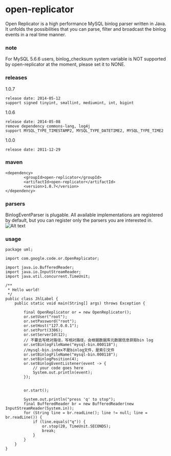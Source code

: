 open-replicator
===============

Open Replicator is a high performance MySQL binlog parser written in Java. It unfolds the possibilities that you can parse, filter and broadcast the binlog events in a real time manner.

### note

For MySQL 5.6.6 users, binlog_checksum system variable is NOT supported by open-replicator at the moment, please set it to NONE.

### releases
1.0.7

    release date: 2014-05-12
    support signed tinyint, smallint, mediumint, int, bigint
    
1.0.6

    release date: 2014-05-08
    remove dependency commons-lang, log4j
    support MYSQL_TYPE_TIMESTAMP2, MYSQL_TYPE_DATETIME2, MYSQL_TYPE_TIME2 

1.0.0

    release date: 2011-12-29
    
### maven
```
<dependency>
        <groupId>open-replicator</groupId>
        <artifactId>open-replicator</artifactId>
        <version>1.0.7</version>
</dependency>
```
### parsers

BinlogEventParser is plugable. All available implementations are registered by default, but you can register only the parsers you are interested in. 
![Alt text](http://dl.iteye.com/upload/attachment/0070/3054/4274ab64-b6d2-380b-86b2-56afa0de523d.png)

### usage
```
package uml;

import com.google.code.or.OpenReplicator;

import java.io.BufferedReader;
import java.io.InputStreamReader;
import java.util.concurrent.TimeUnit;

/**
 * Hello world!
 */
public class JhlLabel {
    public static void main(String[] args) throws Exception {

        final OpenReplicator or = new OpenReplicator();
        or.setUser("root");
        or.setPassword("root");
        or.setHost("127.0.0.1");
        or.setPort(3306);
        or.setServerId(12);
        // 不要去写绝对路径，写相对路径，会根据数据库元数据信息获取bin log
        or.setBinlogFileName("mysql-bin.000118");
        //mysql-bin.index不是binlog文件，是索引文件
        or.setBinlogFileName("mysql-bin.000118");
        or.setBinlogPosition(4);
        or.setBinlogEventListener(event -> {
            // your code goes here
            System.out.println(event);
        });


        or.start();

        System.out.println("press 'q' to stop");
        final BufferedReader br = new BufferedReader(new InputStreamReader(System.in));
        for (String line = br.readLine(); line != null; line = br.readLine()) {
            if (line.equals("q")) {
                or.stop(20, TimeUnit.SECONDS);
                break;
            }
        }
    }
}

```

